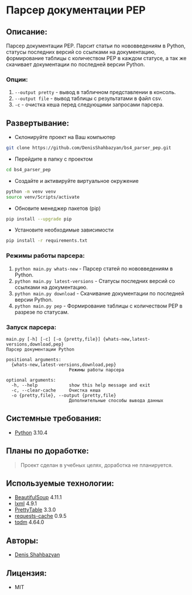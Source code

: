 # Парсер документации PEP

## Описание:
Парсер документации PEP. Парсит статьи по нововведениям в Python, статусы последних версий со ссылками на документацию, формирование таблицы с количеством PEP в каждом статусе, а так же скачивает документации по последней версии Python.

### Опции:
1. ```--output pretty``` - вывод в табличном представлении в консоль.
2. ```--output file``` - вывод таблицы с результатами в файл csv.
3. ```-c``` - очистка кеша перед следующими запросами парсера.

## Развертывание:
- Склонируйте проект на Ваш компьютер 
```sh 
git clone https://github.com/DenisShahbazyan/bs4_parser_pep.git
``` 
- Перейдите в папку с проектом 
```sh 
cd bs4_parser_pep
``` 
- Создайте и активируйте виртуальное окружение 
```sh 
python -m venv venv 
source venv/Scripts/activate 
``` 
- Обновите менеджер пакетов (pip) 
```sh 
pip install --upgrade pip 
``` 
- Установите необходимые зависимости 
```sh 
pip install -r requirements.txt
``` 

### Режимы работы парсера:
1. ```python main.py whats-new``` - Парсер статей по нововведениям в Python.
2. ```python main.py latest-versions``` - Статусы последних версий со ссылками на документацию.
3. ```python main.py download``` - Скачивание документации по последней версии Python.
4. ```python main.py pep``` - Формирование таблицы с количеством PEP в разрезе по статусам.

### Запуск парсера:
```
main.py [-h] [-c] [-o {pretty,file}] {whats-new,latest-versions,download,pep}
Парсер документации Python

positional arguments:
  {whats-new,latest-versions,download,pep}
                        Режимы работы парсера

optional arguments:
  -h, --help            show this help message and exit
  -c, --clear-cache     Очистка кеша
  -o {pretty,file}, --output {pretty,file}
                        Дополнительные способы вывода данных
```

## Системные требования:
- [Python](https://www.python.org/) 3.10.4

## Планы по доработке:
>Проект сделан в учебных целях, доработка не планируется.

## Используемые технологии:
-   [BeautifulSoup](https://pypi.org/project/beautifulsoup4/) 4.11.1
-   [lxml](https://pypi.org/project/lxml/) 4.9.1
-   [PrettyTable](https://pypi.org/project/prettytable/) 3.3.0
-   [requests-cache](https://pypi.org/project/requests-cache/) 0.9.5
-   [tqdm](https://pypi.org/project/tqdm/) 4.64.0

## Авторы:
- [Denis Shahbazyan](https://github.com/DenisShahbazyan)

## Лицензия:
- MIT
